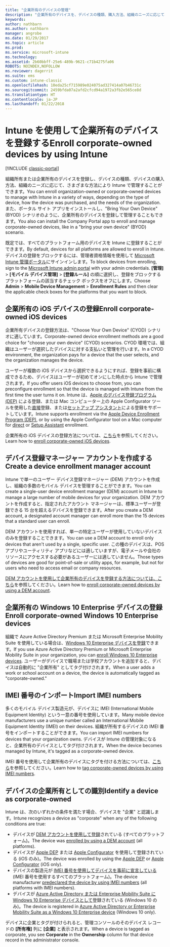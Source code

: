 ```yaml
---
title: "企業所有のデバイスの管理"
description: "企業所有のデバイスを、デバイスの種類、購入方法、組織のニーズに応じて、さまざまな方法で登録します。"
keywords: 
author: nathbarn
ms.author: nathbarn
manager: angrobe
ms.date: 01/29/2017
ms.topic: article
ms.prod: 
ms.service: microsoft-intune
ms.technology: 
ms.assetid: 2b60bbff-25e6-489b-9621-c71b4275fa06
ROBOTS: NOINDEX,NOFOLLOW
ms.reviewer: dagerrit
ms.suite: ems
ms.custom: intune-classic
ms.openlocfilehash: 10eda25cf715989e024075ad327414a07b46731c
ms.sourcegitcommit: 2459bfda07a2afd2cfcd94a1972a3fb2e565ce8d
ms.translationtype: HT
ms.contentlocale: ja-JP
ms.lasthandoff: 01/22/2018
---
```

# <a name="enroll-corporate-owned-devices-by-using-intune"></a><span data-ttu-id="c4b22-103">Intune を使用して企業所有のデバイスを登録する</span><span class="sxs-lookup"><span data-stu-id="c4b22-103">Enroll corporate-owned devices by using Intune</span></span>

[!INCLUDE [classic-portal](../includes/classic-portal.md)]

<span data-ttu-id="c4b22-104">組織所有または企業所有のデバイスを登録し、デバイスの種類、デバイスの購入方法、組織のニーズに応じて、さまざまな方法により Intune で管理することができます。</span><span class="sxs-lookup"><span data-stu-id="c4b22-104">You can enroll organization-owned or corporate-owned devices to manage with Intune in a variety of ways, depending on the type of device, how the device was purchased, and the needs of the organization.</span></span> <span data-ttu-id="c4b22-105">また、ポータル サイト アプリをインストールし、"Bring Your Own Device" (BYOD) シナリオのように、企業所有のデバイスを登録して管理することもできます。</span><span class="sxs-lookup"><span data-stu-id="c4b22-105">You also can install the Company Portal app to enroll and manage corporate-owned devices, like in a "bring your own device" (BYOD) scenario.</span></span>

<span data-ttu-id="c4b22-106">既定では、すべてのプラットフォーム用のデバイスを Intune に登録することができます。</span><span class="sxs-lookup"><span data-stu-id="c4b22-106">By default, devices for all platforms are allowed to enroll in Intune.</span></span> <span data-ttu-id="c4b22-107">デバイスの登録をブロックするには、管理者資格情報を使用して [Microsoft Intune 管理ポータル](https://manage.microsoft.com)にサインインします。</span><span class="sxs-lookup"><span data-stu-id="c4b22-107">To block devices from enrolling, sign to the [Microsoft Intune admin portal](https://manage.microsoft.com) with your admin credentials.</span></span> <span data-ttu-id="c4b22-108">**[管理]** > **[モバイル デバイス管理]** > **[登録ルール]** の順に選択し、登録をブロックするプラットフォームの該当するチェック ボックスをオフにします。</span><span class="sxs-lookup"><span data-stu-id="c4b22-108">Choose **Admin** > **Mobile Device Management** > **Enrollment Rules** and then clear the applicable check boxes for the platforms that you want to block.</span></span>

## <a name="enroll-corporate-owned-ios-devices"></a><span data-ttu-id="c4b22-109">企業所有の iOS デバイスの登録</span><span class="sxs-lookup"><span data-stu-id="c4b22-109">Enroll corporate-owned iOS devices</span></span>

<span data-ttu-id="c4b22-110">企業所有デバイスの登録方法は、"Choose Your Own Device" (CYOD) シナリオに適しています。</span><span class="sxs-lookup"><span data-stu-id="c4b22-110">Corporate-owned device enrollment methods are a good choice for "choose your own device" (CYOD) scenarios.</span></span> <span data-ttu-id="c4b22-111">CYOD 環境では、組織はユーザーが選択したデバイスに対する支払いと管理を行います。</span><span class="sxs-lookup"><span data-stu-id="c4b22-111">In a CYOD environment, the organization pays for a device that the user selects, and the organization manages the device.</span></span>

<span data-ttu-id="c4b22-112">ユーザーが複数の iOS デバイスから選択できるようにすれば、登録を事前に構成できるため、デバイスはユーザーが初めてオンにした時点から Intune で管理されます。</span><span class="sxs-lookup"><span data-stu-id="c4b22-112">If you offer users iOS devices to choose from, you can preconfigure enrollment so that the device is managed with Intune from the first time the user turns it on.</span></span> <span data-ttu-id="c4b22-113">Intune は、[Apple のデバイス登録プログラム (DEP)](ios-device-enrollment-program-in-microsoft-intune.md) による登録、または Mac コンピューター上の Apple Configurator ツールを使用した[直接](ios-direct-enrollment-in-microsoft-intune.md)登録、または[セットアップ アシスタント](ios-setup-assistant-enrollment-in-microsoft-intune.md)による登録をサポートしています。</span><span class="sxs-lookup"><span data-stu-id="c4b22-113">Intune supports enrollment via the [Apple Device Enrollment Program (DEP)](ios-device-enrollment-program-in-microsoft-intune.md), or by using the Apple Configurator tool on a Mac computer for [direct](ios-direct-enrollment-in-microsoft-intune.md) or [Setup Assistant](ios-setup-assistant-enrollment-in-microsoft-intune.md) enrollment.</span></span>

<span data-ttu-id="c4b22-114">企業所有の iOS デバイスの登録方法については、[こちら](enroll-corporate-owned-ios-devices-in-microsoft-intune.md)を参照してください。</span><span class="sxs-lookup"><span data-stu-id="c4b22-114">Learn how to [enroll corporate-owned iOS devices](enroll-corporate-owned-ios-devices-in-microsoft-intune.md).</span></span>

## <a name="create-a-device-enrollment-manager-account"></a><span data-ttu-id="c4b22-115">デバイス登録マネージャー アカウントを作成する</span><span class="sxs-lookup"><span data-stu-id="c4b22-115">Create a device enrollment manager account</span></span>

<span data-ttu-id="c4b22-116">Intune で単一のユーザー デバイス登録マネージャー (DEM) アカウントを作成し、組織の多数のモバイル デバイスを管理することができます。</span><span class="sxs-lookup"><span data-stu-id="c4b22-116">You can create a single-user device enrollment manager (DEM) account in Intune to manage a large number of mobile devices for your organization.</span></span> <span data-ttu-id="c4b22-117">DEM アカウントを作成すると、指定されたアカウント マネージャーは、標準ユーザーが登録できる 15 台を超えるデバイスを登録できます。</span><span class="sxs-lookup"><span data-stu-id="c4b22-117">After you create a DEM account, a designated account manager can enroll more than the 15 devices that a standard user can enroll.</span></span>

<span data-ttu-id="c4b22-118">DEM アカウントを使用すれば、単一の特定ユーザーが使用していないデバイスのみを登録することできます。</span><span class="sxs-lookup"><span data-stu-id="c4b22-118">You can use a DEM account to enroll only devices that aren't used by a single, specific user.</span></span> <span data-ttu-id="c4b22-119">この種のデバイスは、POS アプリやユーティリティ アプリなどには適していますが、電子メールや会社のリソースにアクセスする必要があるユーザーには適していません。</span><span class="sxs-lookup"><span data-stu-id="c4b22-119">Those types of devices are good for point-of-sale or utility apps, for example, but not for users who need to access email or company resources.</span></span>

<span data-ttu-id="c4b22-120">[DEM アカウントを使用して企業所有のデバイスを登録する方法については、こちら](enroll-corporate-owned-devices-with-the-device-enrollment-manager-in-microsoft-intune.md)を参照してください。</span><span class="sxs-lookup"><span data-stu-id="c4b22-120">Learn how to [enroll corporate-owned devices by using a DEM account](enroll-corporate-owned-devices-with-the-device-enrollment-manager-in-microsoft-intune.md).</span></span>

## <a name="enroll-corporate-owned-windows-10-enterprise-devices"></a><span data-ttu-id="c4b22-121">企業所有の Windows 10 Enterprise デバイスの登録</span><span class="sxs-lookup"><span data-stu-id="c4b22-121">Enroll corporate-owned Windows 10 Enterprise devices</span></span>

<span data-ttu-id="c4b22-122">組織で Azure Active Directory Premium または Microsoft Enterprise Mobility Suite を使用している場合は、[Windows 10 Enterprise デバイスを登録](https://docs.microsoft.com/active-directory/active-directory-azureadjoin-windows10-devices-overview)できます。</span><span class="sxs-lookup"><span data-stu-id="c4b22-122">If you use Azure Active Directory Premium or Microsoft Enterprise Mobility Suite in your organization, you can [enroll Windows 10 Enterprise devices](https://docs.microsoft.com/active-directory/active-directory-azureadjoin-windows10-devices-overview).</span></span> <span data-ttu-id="c4b22-123">ユーザーがデバイスで職場または学校アカウントを追加すると、デバイスは自動的に "企業所有" としてタグ付けされます。</span><span class="sxs-lookup"><span data-stu-id="c4b22-123">When a user adds a work or school account on a device, the device is automatically tagged as "corporate-owned."</span></span>

## <a name="import-imei-numbers"></a><span data-ttu-id="c4b22-124">IMEI 番号のインポート</span><span class="sxs-lookup"><span data-stu-id="c4b22-124">Import IMEI numbers</span></span>

<span data-ttu-id="c4b22-125">多くのモバイル デバイス製造元が、デバイスに IMEI (International Mobile Equipment Identity) という一意の番号を使用しています。</span><span class="sxs-lookup"><span data-stu-id="c4b22-125">Many mobile device manufacturers use a unique number called an International Mobile Equipment Identity (IMEI) on their devices.</span></span> <span data-ttu-id="c4b22-126">組織が所有するデバイスの IMEI 番号をインポートすることができます。</span><span class="sxs-lookup"><span data-stu-id="c4b22-126">You can import IMEI numbers for devices that your organization owns.</span></span> <span data-ttu-id="c4b22-127">デバイスが Intune の管理対象になると、企業所有のデバイスとしてタグ付けされます。</span><span class="sxs-lookup"><span data-stu-id="c4b22-127">When the device becomes managed by Intune, it's tagged as a corporate-owned device.</span></span>

<span data-ttu-id="c4b22-128">IMEI 番号を使用して企業所有のデバイスにタグを付ける方法については、[こちら](specify-corporate-owned-devices-with-international-mobile-equipment-identity-imei-numbers.md)を参照してください。</span><span class="sxs-lookup"><span data-stu-id="c4b22-128">Learn how to [tag corporate-owned devices by using IMEI numbers](specify-corporate-owned-devices-with-international-mobile-equipment-identity-imei-numbers.md).</span></span>

## <a name="identify-a-device-as-corporate-owned"></a><span data-ttu-id="c4b22-129">デバイスの企業所有としての識別</span><span class="sxs-lookup"><span data-stu-id="c4b22-129">Identify a device as corporate-owned</span></span>

<span data-ttu-id="c4b22-130">Intune は、次のいずれかの条件を満たす場合、デバイスを "企業" と認識します。</span><span class="sxs-lookup"><span data-stu-id="c4b22-130">Intune recognizes a device as "corporate" when any of the following conditions are true:</span></span>

 - <span data-ttu-id="c4b22-131">デバイスが [DEM アカウントを使用して登録](enroll-corporate-owned-devices-with-the-device-enrollment-manager-in-microsoft-intune.md)されている (すべてのプラットフォーム)。</span><span class="sxs-lookup"><span data-stu-id="c4b22-131">The device was [enrolled by using a DEM account](enroll-corporate-owned-devices-with-the-device-enrollment-manager-in-microsoft-intune.md) (all platforms).</span></span>
 - <span data-ttu-id="c4b22-132">デバイスが [Apple DEP](ios-device-enrollment-program-in-microsoft-intune.md) または [Apple Configurator](ios-setup-assistant-enrollment-in-microsoft-intune.md) を使用して登録されている (iOS のみ)。</span><span class="sxs-lookup"><span data-stu-id="c4b22-132">The device was enrolled by using the [Apple DEP](ios-device-enrollment-program-in-microsoft-intune.md) or [Apple Configurator](ios-setup-assistant-enrollment-in-microsoft-intune.md) (iOS only).</span></span>
 - <span data-ttu-id="c4b22-133">デバイスの製造元が [IMEI 番号を使用してデバイスを事前に宣言している](specify-corporate-owned-devices-with-international-mobile-equipment-identity-imei-numbers.md) (IMEI 番号を使用するすべてのプラットフォーム)。</span><span class="sxs-lookup"><span data-stu-id="c4b22-133">The device manufacturer [predeclared the device by using IMEI numbers](specify-corporate-owned-devices-with-international-mobile-equipment-identity-imei-numbers.md) (all platforms with IMEI numbers).</span></span>
 - <span data-ttu-id="c4b22-134">デバイスが [Azure Active Directory または Enterprise Mobility Suite に Windows 10 Enterprise デバイスとして](https://docs.microsoft.com/active-directory/active-directory-azureadjoin-windows10-devices-overview)登録されている (Windows 10 のみ)。</span><span class="sxs-lookup"><span data-stu-id="c4b22-134">The device is registered in [Azure Active Directory or Enterprise Mobility Suite as a Windows 10 Enterprise device](https://docs.microsoft.com/active-directory/active-directory-azureadjoin-windows10-devices-overview) (Windows 10 only).</span></span>

<span data-ttu-id="c4b22-135">デバイスに企業とタグが付けられると、管理コンソールのそのデバイス レコードの **[所有権]** 列に **[企業]** と表示されます。</span><span class="sxs-lookup"><span data-stu-id="c4b22-135">When a device is tagged as corporate, you see **Corporate** in the **Ownership** column for that device record in the administrator console.</span></span> 

